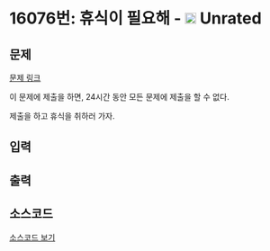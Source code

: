 # 16076번: 휴식이 필요해 - <img src="https://static.solved.ac/tier_small/0.svg" style="height:20px" /> Unrated

<!-- performance -->

<!-- 문제 제출 후 깃허브에 푸시를 했을 때 제출한 코드의 성능이 입력될 공간입니다.-->

<!-- end -->

## 문제

[문제 링크](https://boj.kr/16076)

<p>이 문제에 제출을 하면, 24시간 동안 모든 문제에 제출을 할 수 없다.</p>

<p>제출을 하고 휴식을 취하러 가자.</p>

## 입력

## 출력

## 소스코드

[소스코드 보기](휴식이%20필요해.txt)
